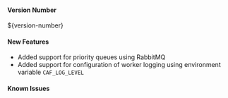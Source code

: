 #### Version Number
${version-number}

#### New Features
- Added support for priority queues using RabbitMQ
- Added support for configuration of worker logging using environment variable `CAF_LOG_LEVEL`

#### Known Issues
